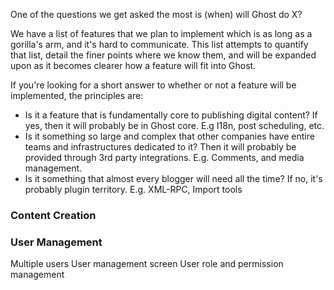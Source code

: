 One of the questions we get asked the most is (when) will Ghost do X?

We have a list of features that we plan to implement which is as long as a gorilla's arm, and it's hard to communicate. This list attempts to quantify that list, detail the finer points where we know them, and will be expanded upon as it becomes clearer how a feature will fit into Ghost. 

If you're looking for a short answer to whether or not a feature will be implemented, the principles are:

- Is it a feature that is fundamentally core to publishing digital content? If yes, then it will probably be in Ghost core. E.g I18n, post scheduling, etc.
- Is it something so large and complex that other companies have entire teams and infrastructures dedicated to it? Then it will probably be provided through 3rd party integrations. E.g. Comments, and media management.
- Is it something that almost every blogger will need all the time? If no, it's probably plugin territory. E.g. XML-RPC, Import tools

### Content Creation

### User Management
Multiple users
User management screen
User role and permission management


